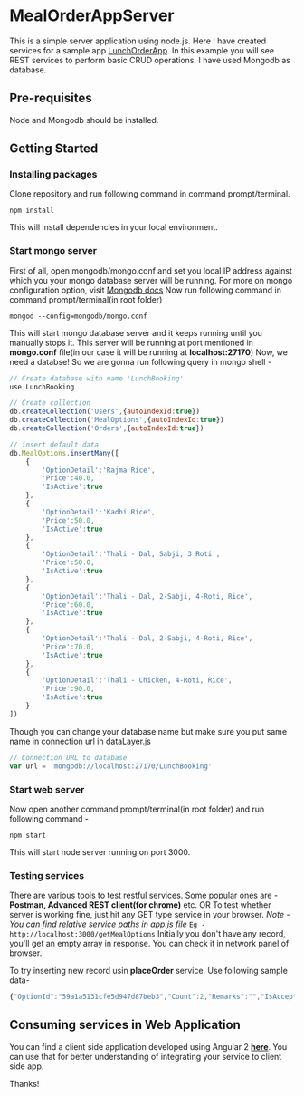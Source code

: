 # MealOrderAppServer
This is a simple server application using node.js. Here I have created services for a sample app [LunchOrderApp](https://github.com/anandprajapati1/LunchOrderApp).
In this example you will see REST services to perform basic CRUD operations. I have used Mongodb as database.

## Pre-requisites
Node and Mongodb should be installed.

## Getting Started
### Installing packages
Clone repository and run following command in command prompt/terminal.
```
npm install
```
This will install dependencies in your local environment.


### Start mongo server
First of all, open mongodb/mongo.conf and set you local IP address against which you your mongo database server will be running.
For more on mongo configuration option, visit [Mongodb docs](https://docs.mongodb.com/manual/reference/configuration-options/#configuration-file)
Now run following command in command prompt/terminal(in root folder)
```
mongod --config=mongodb/mongo.conf
```
This will start mongo database server and it keeps running until you manually stops it. This server will be running at port mentioned in **mongo.conf** file(in our case it will be running at **localhost:27170**) Now, we need a databse! So we are gonna run following query in mongo shell -

```javascript
// Create database with name 'LunchBooking'
use LunchBooking

// Create collection
db.createCollection('Users',{autoIndexId:true})
db.createCollection('MealOptions',{autoIndexId:true})
db.createCollection('Orders',{autoIndexId:true})

// insert default data
db.MealOptions.insertMany([
    {
        'OptionDetail':'Rajma Rice',
        'Price':40.0,
        'IsActive':true
    },
    {
        'OptionDetail':'Kadhi Rice',
        'Price':50.0,
        'IsActive':true
    },
    {
        'OptionDetail':'Thali - Dal, Sabji, 3 Roti',
        'Price':50.0,
        'IsActive':true
    },
    {
        'OptionDetail':'Thali - Dal, 2-Sabji, 4-Roti, Rice',
        'Price':60.0,
        'IsActive':true
    },
    {
        'OptionDetail':'Thali - Dal, 2-Sabji, 4-Roti, Rice',
        'Price':70.0,
        'IsActive':true
    },
    {
        'OptionDetail':'Thali - Chicken, 4-Roti, Rice',
        'Price':90.0,
        'IsActive':true
    }
])
```
Though you can change your database name but make sure you put same name in connection url in dataLayer.js
```javascript
// Connection URL to database
var url = 'mongodb://localhost:27170/LunchBooking'
```
### Start web server
Now open another command prompt/terminal(in root folder) and run following command -
```
npm start
```
This will start node server running on port 3000.

### Testing services
There are various tools to test restful services. Some popular ones are - **Postman, Advanced REST client(for chrome)** etc.
OR
To test whether server is working fine, just hit any GET type service in your browser. *Note - You can find relative service paths in app.js file*
`Eg - http://localhost:3000/getMealOptions`
Initially you don't have any record, you'll get an empty array in response. You can check it in network panel of browser.

To try inserting new record usin **placeOrder** service. Use following sample data-
```javascript
{"OptionId":"59a1a5131cfe5d947d87beb3","Count":2,"Remarks":"","IsAccepted":false,"IsPaid":false,"IsActive":true,"CreatedOn":"2017-09-17T06:08:06.960Z","CreatedBy":"some@some.com","_id":"59be1146de39eb32644e100a"}
```

## Consuming services in Web Application
You can find a client side application developed using Angular 2 **[here](https://github.com/anandprajapati1/LunchOrderApp)**. You can use that for better understanding of integrating your service to client side app.



Thanks!

